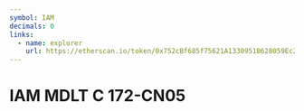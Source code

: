 ```yaml
---
symbol: IAM
decimals: 0
links:
  - name: explorer
    url: https://etherscan.io/token/0x752cBf685f75621A1330951B628059Ec2130C609
---
```


# IAM MDLT C 172-CN05
